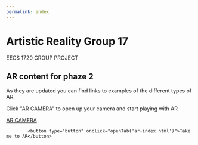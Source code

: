 ```yaml
---
permalink: index
---
```


# Artistic Reality Group 17

EECS 1720 GROUP PROJECT

## AR content for phaze 2

As they are updated you can find links to examples of the different types of AR.

Click "AR CAMERA" to open up your camera and start playing with AR  

[AR CAMERA](website/pages/index-1.html)

			<button type="button" onclick="openTab('ar-index.html')">Take me to AR</button>


